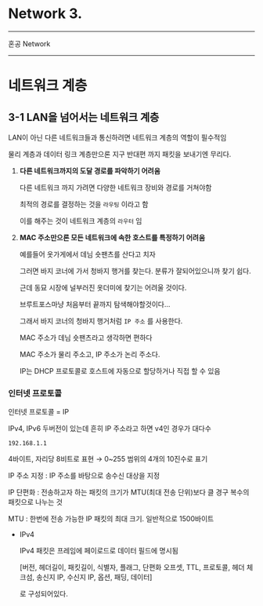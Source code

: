# Network 3.

---

혼공 Network

---

# 네트워크 계층

## 3-1 LAN을 넘어서는 네트워크 계층

LAN이 아닌 다른 네트워크들과 통신하려면 네트워크 계층의 역할이 필수적임

물리 계층과 데이터 링크 계층만으론 지구 반대편 까지 패킷을 보내기엔 무리다.

1. **다른 네트워크까지의 도달 경로를 파악하기 어려움**
    
    다른 네트워크 까지 가려면 다양한 네트워크 장비와 경로를 거쳐야함
    
    최적의 경로를 결정하는 것을 `라우팅` 이라고 함
    
    이를 해주는 것이 네트워크 계층의 `라우터` 임
    
2. **MAC 주소만으론 모든 네트워크에 속한 호스트를 특정하기 어려움**
    
    예를들어 옷가게에서 데님 숏팬츠를 산다고 치자
    
    그러면 바지 코너에 가서 청바지 행거를 찾는다. 분류가 잘되어있으니까 찾기 쉽다.
    
    근데 동묘 시장에 널부러진 옷더미에 찾기는 어려울 것이다.
    
    브루트포스마냥 처음부터 끝까지 탐색해야할것이다…
    
    그래서 바지 코너의 청바지 행거처럼 `IP 주소` 를 사용한다.
    
    MAC 주소가 데님 숏팬츠라고 생각하면 편하다
    
    MAC 주소가 물리 주소고, IP 주소가 논리 주소다.
    
    IP는 DHCP 프로토콜로 호스트에 자동으로 할당하거나 직접 할 수 있음
    

### 인터넷 프로토콜

인터넷 프로토콜 = IP

IPv4, IPv6 두버전이 있는데 흔히 IP 주소라고 하면 v4인 경우가 대다수

`192.168.1.1`

4바이트, 자리당 8비트로 표현 → 0~255 범위의 4개의 10진수로 표기

IP 주소 지정 : IP 주소를 바탕으로 송수신 대상을 지정

IP 단편화 : 전송하고자 하는 패킷의 크기가 MTU(최대 전송 단위)보다 클 경구 복수의 패킷으로 나누는 것

MTU : 한번에 전송 가능한 IP 패킷의 최대 크기. 일반적으로 1500바이트

- IPv4
    
    IPv4 패킷은 프레임에 페이로드로 데이터 필드에 명시됨
    
    [버전, 헤더길이, 패킷길이, 식별자, 플래그, 단편화 오프셋, TTL, 프로토콜, 헤더 체크섬, 송신지 IP, 수신지 IP, 옵션, 패딩, 데이터]
    
    로 구성되어있다.